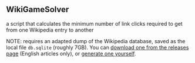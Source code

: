 ## WikiGameSolver

a script that calculates the minimum number of link clicks required to get from one Wikipedia entry to another

NOTE: requires an adapted dump of the Wikipedia database, saved as the local file `db.sqlite` (roughly 7GB). You can [download one from the releases page](https://github.com/spaceface777/WikiGameSolver/releases) (English articles only), or [generate one yourself](db_gen/).
